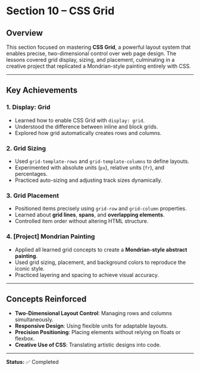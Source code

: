 # Section 10 – CSS Grid

## Overview
This section focused on mastering **CSS Grid**, a powerful layout system that enables precise, two-dimensional control over web page design. The lessons covered grid display, sizing, and placement, culminating in a creative project that replicated a Mondrian-style painting entirely with CSS.

---

## Key Achievements

### 1. Display: Grid
- Learned how to enable CSS Grid with `display: grid`.
- Understood the difference between inline and block grids.
- Explored how grid automatically creates rows and columns.

### 2. Grid Sizing
- Used `grid-template-rows` and `grid-template-columns` to define layouts.
- Experimented with absolute units (`px`), relative units (`fr`), and percentages.
- Practiced auto-sizing and adjusting track sizes dynamically.

### 3. Grid Placement
- Positioned items precisely using `grid-row` and `grid-column` properties.
- Learned about **grid lines**, **spans**, and **overlapping elements**.
- Controlled item order without altering HTML structure.

### 4. [Project] Mondrian Painting
- Applied all learned grid concepts to create a **Mondrian-style abstract painting**.
- Used grid sizing, placement, and background colors to reproduce the iconic style.
- Practiced layering and spacing to achieve visual accuracy.

---

## Concepts Reinforced
- **Two-Dimensional Layout Control**: Managing rows and columns simultaneously.
- **Responsive Design**: Using flexible units for adaptable layouts.
- **Precision Positioning**: Placing elements without relying on floats or flexbox.
- **Creative Use of CSS**: Translating artistic designs into code.

---

**Status:** ✅ Completed
